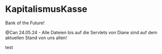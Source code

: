 # KapitalismusKasse
Bank of the Future!

@Can 24.05.24 - Alle Dateien bis auf die Servlets von Diane sind auf dem aktuellen Stand von uns allen!

test